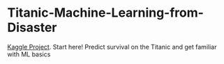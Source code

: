 # Titanic-Machine-Learning-from-Disaster
[Kaggle Project](https://www.kaggle.com/c/titanic). Start here! Predict survival on the Titanic and get familiar with ML basics
